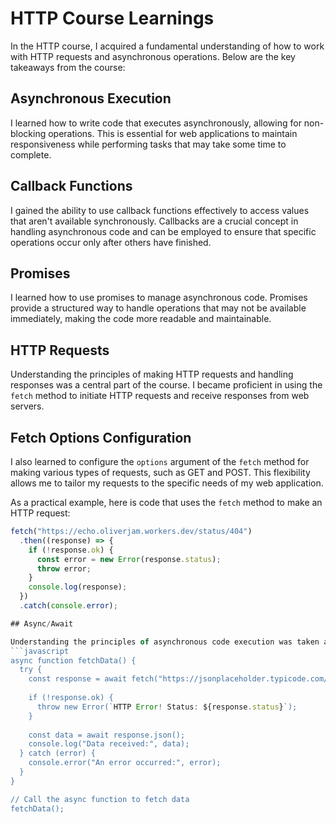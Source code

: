 # HTTP Course Learnings

In the HTTP course, I acquired a fundamental understanding of how to work with HTTP requests and asynchronous operations. Below are the key takeaways from the course:

## Asynchronous Execution

I learned how to write code that executes asynchronously, allowing for non-blocking operations. This is essential for web applications to maintain responsiveness while performing tasks that may take some time to complete.

## Callback Functions

I gained the ability to use callback functions effectively to access values that aren't available synchronously. Callbacks are a crucial concept in handling asynchronous code and can be employed to ensure that specific operations occur only after others have finished.

## Promises

I learned how to use promises to manage asynchronous code. Promises provide a structured way to handle operations that may not be available immediately, making the code more readable and maintainable.

## HTTP Requests

Understanding the principles of making HTTP requests and handling responses was a central part of the course. I became proficient in using the `fetch` method to initiate HTTP requests and receive responses from web servers.

## Fetch Options Configuration

I also learned to configure the `options` argument of the `fetch` method for making various types of requests, such as GET and POST. This flexibility allows me to tailor my requests to the specific needs of my web application.

As a practical example, here is code that uses the `fetch` method to make an HTTP request:

```javascript
fetch("https://echo.oliverjam.workers.dev/status/404")
  .then((response) => {
    if (!response.ok) {
      const error = new Error(response.status);
      throw error;
    }
    console.log(response);
  })
  .catch(console.error);

## Async/Await

Understanding the principles of asynchronous code execution was taken a step further with the introduction of `async` and `await`. I can now use `async` functions to write asynchronous code that reads more like synchronous code, improving code readability.
```javascript
async function fetchData() {
  try {
    const response = await fetch("https://jsonplaceholder.typicode.com/posts/1");
    
    if (!response.ok) {
      throw new Error(`HTTP Error! Status: ${response.status}`);
    }
    
    const data = await response.json();
    console.log("Data received:", data);
  } catch (error) {
    console.error("An error occurred:", error);
  }
}

// Call the async function to fetch data
fetchData();
